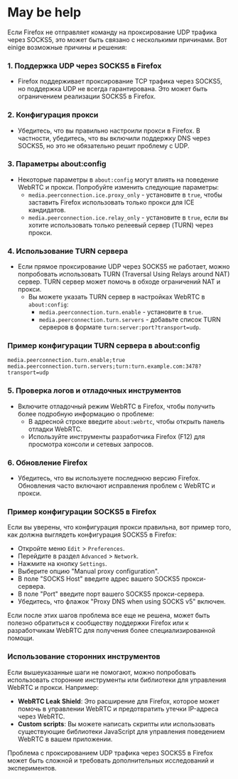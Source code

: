 # May be help

Если Firefox не отправляет команду на проксирование UDP трафика через SOCKS5, это может быть связано с несколькими причинами. Вот einige возможные причины и решения:

### 1. **Поддержка UDP через SOCKS5 в Firefox**
   - Firefox поддерживает проксирование TCP трафика через SOCKS5, но поддержка UDP не всегда гарантирована. Это может быть ограничением реализации SOCKS5 в Firefox.

### 2. **Конфигурация прокси**
   - Убедитесь, что вы правильно настроили прокси в Firefox. В частности, убедитесь, что вы включили поддержку DNS через SOCKS5, но это не обязательно решит проблему с UDP.

### 3. **Параметры about:config**
   - Некоторые параметры в `about:config` могут влиять на поведение WebRTC и прокси. Попробуйте изменить следующие параметры:
     - `media.peerconnection.ice.proxy_only` - установите в `true`, чтобы заставить Firefox использовать только прокси для ICE кандидатов.
     - `media.peerconnection.ice.relay_only` - установите в `true`, если вы хотите использовать только релеевый сервер (TURN) через прокси.

### 4. **Использование TURN сервера**
   - Если прямое проксирование UDP через SOCKS5 не работает, можно попробовать использовать TURN (Traversal Using Relays around NAT) сервер. TURN сервер может помочь в обходе ограничений NAT и прокси.
     - Вы можете указать TURN сервер в настройках WebRTC в `about:config`:
       - `media.peerconnection.turn.enable` - установите в `true`.
       - `media.peerconnection.turn.servers` - добавьте список TURN серверов в формате `turn:server:port?transport=udp`.

### Пример конфигурации TURN сервера в about:config

```plaintext
media.peerconnection.turn.enable;true
media.peerconnection.turn.servers;turn:turn.example.com:3478?transport=udp
```

### 5. **Проверка логов и отладочных инструментов**
   - Включите отладочный режим WebRTC в Firefox, чтобы получить более подробную информацию о проблеме:
     - В адресной строке введите `about:webrtc`, чтобы открыть панель отладки WebRTC.
     - Используйте инструменты разработчика Firefox (F12) для просмотра консоли и сетевых запросов.

### 6. **Обновление Firefox**
   - Убедитесь, что вы используете последнюю версию Firefox. Обновления часто включают исправления проблем с WebRTC и прокси.

### Пример конфигурации SOCKS5 в Firefox

Если вы уверены, что конфигурация прокси правильна, вот пример того, как должна выглядеть конфигурация SOCKS5 в Firefox:

- Откройте меню `Edit` > `Preferences`.
- Перейдите в раздел `Advanced` > `Network`.
- Нажмите на кнопку `Settings`.
- Выберите опцию "Manual proxy configuration".
- В поле "SOCKS Host" введите адрес вашего SOCKS5 прокси-сервера.
- В поле "Port" введите порт вашего SOCKS5 прокси-сервера.
- Убедитесь, что флажок "Proxy DNS when using SOCKS v5" включен.

Если после этих шагов проблема все еще не решена, может быть полезно обратиться к сообществу поддержки Firefox или к разработчикам WebRTC для получения более специализированной помощи.

### Использование сторонних инструментов

Если вышеуказанные шаги не помогают, можно попробовать использовать сторонние инструменты или библиотеки для управления WebRTC и прокси. Например:

- **WebRTC Leak Shield**: Это расширение для Firefox, которое может помочь в управлении WebRTC и предотвратить утечки IP-адреса через WebRTC.
- **Custom scripts**: Вы можете написать скрипты или использовать существующие библиотеки JavaScript для управления поведением WebRTC в вашем приложении.

Проблема с проксированием UDP трафика через SOCKS5 в Firefox может быть сложной и требовать дополнительных исследований и экспериментов.
